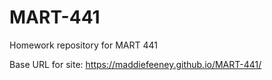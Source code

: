 # MART-441

Homework repository for MART 441

Base URL for site:
https://maddiefeeney.github.io/MART-441/
